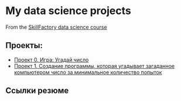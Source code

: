 # My data science projects
From the [SkillFactory data science course](https://skillfactory.ru/data-scientist-pro)

## Проекты:

* [Проект 0. Игра: Угадай число](https://github.com/Yul-Art/SF-DST/tree/main/Project_0)
* [Проект 1. Создание программы, которая угадывает загаданное компьютером число за минимальное количество попыток](https://github.com/Yul-Art/SF-DST/tree/main/Project_1)

## Ссылки резюме

